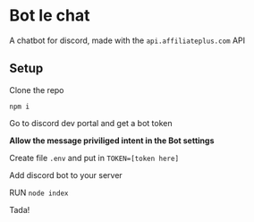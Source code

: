 # Bot le chat
A chatbot for discord, made with the `api.affiliateplus.com` API

## Setup

Clone the repo

`npm i`

Go to discord dev portal and get a bot token

**Allow the message priviliged intent in the Bot settings**

Create file `.env` and put in `TOKEN=[token here]`

Add discord bot to your server

RUN `node index`

Tada!
